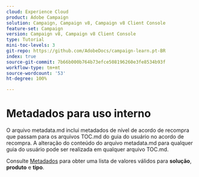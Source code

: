 ```yaml
---
cloud: Experience Cloud
product: Adobe Campaign
solution: Campaign, Campaign v8, Campaign v8 Client Console
feature-set: Campaign
version: Campaign v8, Campaign v8 Client Console
type: Tutorial
mini-toc-levels: 3
git-repo: https://github.com/AdobeDocs/campaign-learn.pt-BR
index: true
source-git-commit: 7b66b000b764b73efce508196260e3fe8534b93f
workflow-type: tm+mt
source-wordcount: '53'
ht-degree: 100%

---
```



# Metadados para uso interno

O arquivo metadata.md inclui metadados de nível de acordo de recompra que passam para os arquivos TOC.md do guia do usuário no acordo de recompra. A alteração do conteúdo do arquivo metadata.md para qualquer guia do usuário pode ser realizada em qualquer arquivo TOC.md.

Consulte [Metadados](https://experienceleague.adobe.com/docs/authoring-guide-exl/using/editing/user-guide-setup/metadata.html?lang=pt-BR) para obter uma lista de valores válidos para **solução**, **produto** e **tipo**.
